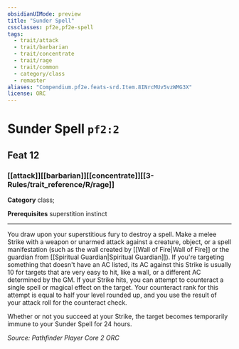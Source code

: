 ```yaml
---
obsidianUIMode: preview
title: "Sunder Spell"
cssclasses: pf2e,pf2e-spell
tags:
  - trait/attack
  - trait/barbarian
  - trait/concentrate
  - trait/rage
  - trait/common
  - category/class
  - remaster
aliases: "Compendium.pf2e.feats-srd.Item.8INrcMUv5vzWMG3X"
license: ORC
---
```

# Sunder Spell `pf2:2`
## Feat 12
### [[attack]][[barbarian]][[concentrate]][[3-Rules/trait_reference/R/rage]]

**Category** class; 



**Prerequisites** superstition instinct
* * *
You draw upon your superstitious fury to destroy a spell. Make a melee Strike with a weapon or unarmed attack against a creature, object, or a spell manifestation (such as the wall created by [[Wall of Fire|Wall of Fire]] or the guardian from [[Spiritual Guardian|Spiritual Guardian]]). If you're targeting something that doesn't have an AC listed, its AC against this Strike is usually 10 for targets that are very easy to hit, like a wall, or a different AC determined by the GM. If your Strike hits, you can attempt to counteract a single spell or magical effect on the target. Your counteract rank for this attempt is equal to half your level rounded up, and you use the result of your attack roll for the counteract check.

Whether or not you succeed at your Strike, the target becomes temporarily immune to your Sunder Spell for 24 hours.

*Source: Pathfinder Player Core 2*
*ORC*